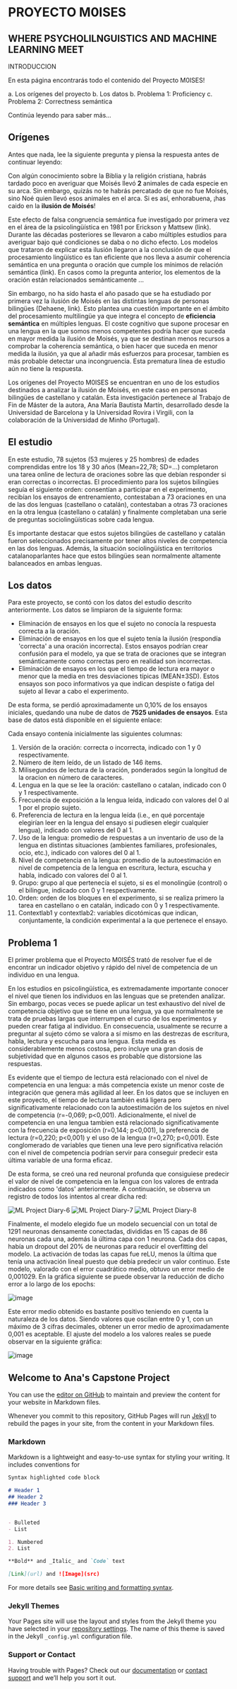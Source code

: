 # PROYECTO M0ISES
## WHERE PSYCHOLILNGUISTICS AND MACHINE LEARNING MEET



INTRODUCCION

En esta página encontrarás todo el contenido del Proyecto M0ISES!

a. Los orígenes del proyecto
b. Los datos
b. Problema 1: Proficiency
c. Problema 2: Correctness semántica

Continúa leyendo para saber más...

## Orígenes

Antes que nada, lee la siguiente pregunta y piensa la respuesta antes de continuar leyendo:

Con algún conocimiento sobre la Biblia y la religión cristiana, habrás tardado poco en averiguar que Moisés llevó **2** animales de cada especie en su arca. Sin embargo, quizás no te habrás percatado de que no fue Moisés, sino Noé quien llevó esos animales en el arca. Si es así, enhorabuena, ¡has caido en la **ilusión de Moisés**!

Este efecto de falsa congruencia semántica fue investigado por primera vez en el área de la psicolingüística en 1981 por Erickson y Mattsew (link). Durante las décadas posteriores se llevaron a cabo múltiples estudios para averiguar bajo qué condiciones se daba o no dicho efecto. Los modelos que trataron de explicar esta ilusión llegaron a la conclusión de que el procesamiento lingüístico es tan eficiente que nos lleva a asumir coherencia semántica en una pregunta o oración que cumple los mínimos de relación semántica (link). En casos como la pregunta anterior, los elementos de la oración están relacionados semánticamente ...

Sin embargo, no ha sido hasta el año pasado que se ha estudiado por primera vez la ilusión de Moisés en las distintas lenguas de personas bilingües (Dehaene, link). Esto plantea una cuestión importante en el ámbito del procesamiento multilingüe ya que integra el concepto de **eficiencia semántica** en múltiples lenguas. El coste cognitivo que supone procesar en una lengua en la que somos menos competentes podría hacer que suceda en mayor medida la ilusión de Moisés, ya que se destinan menos recursos a comprobar la coherencia semántica, o bien hacer que suceda en menor medida la ilusión, ya que al añadir más esfuerzos para procesar, tambien es más probable detectar una incongruencia. Esta prematura línea de estudio aún no tiene la respuesta. 

Los orígenes del Proyecto M0ISES se encuentran en uno de los estudios destinados a analizar la ilusión de Moisés, en este caso en personas bilingües de castellano y catalán. Esta investigación pertenece al Trabajo de Fin de Máster de la autora, Ana María Bautista Martín, desarrollado desde la Universidad de Barcelona y la Universidad Rovira i Virgili, con la colaboración de la Universidad de Minho (Portugal).

## El estudio

En este estudio, 78 sujetos (53 mujeres y 25 hombres) de edades comprendidas entre los 18 y 30 años (Mean=22,78; SD=...) completaron una tarea online de lectura de oraciones sobre las que debían responder si eran correctas o incorrectas. El procedimiento para los sujetos bilingües seguía el siguiente orden: consentían a participar en el experimento, recibían los ensayos de entrenamiento, contestaban a 73 oraciones en una de las dos lenguas (castellano o catalán), contestaban a otras 73 oraciones en la otra lengua (castellano o catalán) y finalmente completaban una serie de preguntas sociolingüísticas sobre cada lengua.

Es importante destacar que estos sujetos bilingües de castellano y catalán fueron seleccionados precisamente por tener altos niveles de competencia en las dos lenguas. Además, la situación sociolingüística en territorios catalanoparlantes hace que estos bilingües sean normalmente altamente balanceados en ambas lenguas. 

## Los datos

Para este proyecto, se contó con los datos del estudio descrito anteriormente. Los datos se limpiaron de la siguiente forma:
- Eliminación de ensayos en los que el sujeto no conocía la respuesta correcta a la oración. 
- Eliminación de ensayos en los que el sujeto tenía la ilusión (respondía 'correcta' a una oración incorrecta). Estos ensayos podrían crear confusión para el modelo, ya que se trata de oraciones que se integran semánticamente como correctas pero en realidad son incorrectas. 
- Eliminación de ensayos en los que el tiempo de lectura era mayor o menor que la media en tres desviaciones típicas (MEAN±3SD). Estos ensayos son poco informativos ya que indican despiste o fatiga del sujeto al llevar a cabo el experimento. 

De esta forma, se perdió aproximadamente un 0,10% de los ensayos iniciales, quedando una nube de datos de **7525 unidades de ensayos**. Esta base de datos está disponible en el siguiente enlace:

Cada ensayo contenía inicialmente las siguientes columnas:
1. Versión de la oración: correcta o incorrecta, indicado con 1 y 0 respectivamente. 
2. Número de ítem leído, de un listado de 146 ítems.
3. Milisegundos de lectura de la oración, ponderados según la longitud de la oracion en número de caracteres. 
4. Lengua en la que se lee la oración: castellano o catalan, indicado con 0 y 1 respectivamente. 
5. Frecuencia de exposición a la lengua leída, indicado con valores del 0 al 1 por el propio sujeto. 
6. Preferencia de lectura en la lengua leída (i.e., en qué porcentaje elegirían leer en la lengua del ensayo si pudiesen elegir cualquier lengua), indicado con valores del 0 al 1. 
7. Uso de la lengua: promedio de respuestas a un inventario de uso de la lengua en distintas situaciones (ambientes familiares, profesionales, ocio, etc.), indicado con valores del 0 al 1.
8. Nivel de competencia en la lengua: promedio de la autoestimación en nivel de competencia de la lengua en escritura, lectura, escucha y habla, indicado con valores del 0 al 1.
9. Grupo: grupo al que pertenecía el sujeto, si es el monolingüe (control) o el bilingue, indicado con 0 y 1 respectivamente. 
10. Orden: orden de los bloques en el experimento, si se realiza primero la tarea en castellano o en catalán, indicado con 0 y 1 respectivamente. 
11. Contextlab1 y contextlab2: variables dicotómicas que indican, conjuntamente, la condición experimental a la que pertenece el ensayo.

## Problema 1

El primer problema que el Proyecto M0ISÉS trató de resolver fue el de encontrar un indicador objetivo y rápido del nivel de competencia de un individuo en una lengua. 

En los estudios en psicolingüística, es extremadamente importante conocer el nivel que tienen los individuos en las lenguas que se pretenden analizar. Sin embargo, pocas veces se puede aplicar un test exhaustivo del nivel de competencia objetivo que se tiene en una lengua, ya que normalmente se trata de pruebas largas que interrumpen el curso de los experimentos y pueden crear fatiga al individuo. En consecuencia, usualmente se recurre a preguntar al sujeto cómo se valora a sí mismo en las destrezas de escritura, habla, lectura y escucha para una lengua. Esta medida es considerablemente menos costosa, pero incluye una gran dosis de subjetividad que en algunos casos es probable que distorsione las respuestas.

Es evidente que el tiempo de lectura está relacionado con el nivel de competencia en una lengua: a más competencia existe un menor coste de integración que genera más agilidad al leer. En los datos que se incluyen en este proyecto, el tiempo de lectura también está ligera pero significativamente relacionado con la autoestimación de los sujetos en nivel de competencia (r=-0,069; p<0,001). Adicionalmente, el nivel de competencia en una lengua tambien está relacionado significativamente con la frecuencia de exposición (r=0,144; p<0,001), la preferencia de lectura (r=0,220; p<0,001) y el uso de la lengua (r=0,270; p<0,001). Este conglomerado de variables que tienen una leve pero significativa relación con el nivel de competencia podrían servir para conseguir predecir esta última variable de una forma eficaz. 

De esta forma, se creó una red neuronal profunda que consiguiese predecir el valor de nivel de competencia en la lengua con los valores de entrada indicados como 'datos' anteriormente. A continuación, se observa un registro de todos los intentos al crear dicha red:

![ML Project Diary-6](https://user-images.githubusercontent.com/94480051/175072540-5c8a60f6-8c1d-4f17-bb62-73970ca4181b.jpg)
![ML Project Diary-7](https://user-images.githubusercontent.com/94480051/175072562-e76632f0-bd2f-47b6-968c-bdaf42a97b66.jpg)
![ML Project Diary-8](https://user-images.githubusercontent.com/94480051/175072572-f5da6c99-c591-448c-a032-1e5434e1f048.jpg)

Finalmente, el modelo elegido fue un modelo secuencial con un total de 1291 neuronas densamente conectadas, divididas en 15 capas de 86 neuronas cada una, además la última capa con 1 neurona. Cada dos capas, había un dropout del 20% de neuronas para reducir el overfitting del modelo. La activación de todas las capas fue reLU, menos la última que tenía una activación lineal puesto que debía predecir un valor continuo. Este modelo, valorado con el error cuadrático medio, obtuvo un error medio de 0,001029. En la gráfica siguiente se puede observar la reducción de dicho error a lo largo de los epochs:

![image](https://user-images.githubusercontent.com/94480051/175074100-e5f0c1e9-c0ea-471a-a4c4-487485bf6689.png)

Este error medio obtenido es bastante positivo teniendo en cuenta la naturaleza de los datos. Siendo valores que oscilan entre 0 y 1, con un máximo de 3 cifras decimales, obtener un error medio de aproximadamente 0,001 es aceptable. El ajuste del modelo a los valores reales se puede observar en la siguiente gráfica:

![image](https://user-images.githubusercontent.com/94480051/175078742-dbf0a1dd-3e45-4f62-99bc-8486ec8ac6ad.png)




## Welcome to Ana's Capstone Project

You can use the [editor on GitHub](https://github.com/anabautistamartin/capstonedatasci/edit/gh-pages/index.md) to maintain and preview the content for your website in Markdown files.

Whenever you commit to this repository, GitHub Pages will run [Jekyll](https://jekyllrb.com/) to rebuild the pages in your site, from the content in your Markdown files.

### Markdown

Markdown is a lightweight and easy-to-use syntax for styling your writing. It includes conventions for

```markdown
Syntax highlighted code block

# Header 1
## Header 2
### Header 3


- Bulleted
- List

1. Numbered
2. List

**Bold** and _Italic_ and `Code` text

[Link](url) and ![Image](src)
```

For more details see [Basic writing and formatting syntax](https://docs.github.com/en/github/writing-on-github/getting-started-with-writing-and-formatting-on-github/basic-writing-and-formatting-syntax).

### Jekyll Themes

Your Pages site will use the layout and styles from the Jekyll theme you have selected in your [repository settings](https://github.com/anabautistamartin/capstonedatasci/settings/pages). The name of this theme is saved in the Jekyll `_config.yml` configuration file.

### Support or Contact

Having trouble with Pages? Check out our [documentation](https://docs.github.com/categories/github-pages-basics/) or [contact support](https://support.github.com/contact) and we’ll help you sort it out.
